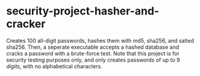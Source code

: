 # security-project-hasher-and-cracker
Creates 100 all-digit passwords, hashes them with md5, sha256, and salted sha256.  Then, a seperate executable accepts a hashed database and cracks a password with a brute-force test.  Note that this project is for security testing purposes only, and only creates passwords of up to 9 *digits*, with no alphabetical characters. 
